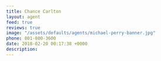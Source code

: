 ```yaml
---
title: Chance Carlton
layout: agent
feed: true
reviews: true
image: "/assets/defaults/agents/michael-perry-banner.jpg"
phone: 801-800-3600
date: 2018-02-20 00:17:38 +0000
description:
---
```

